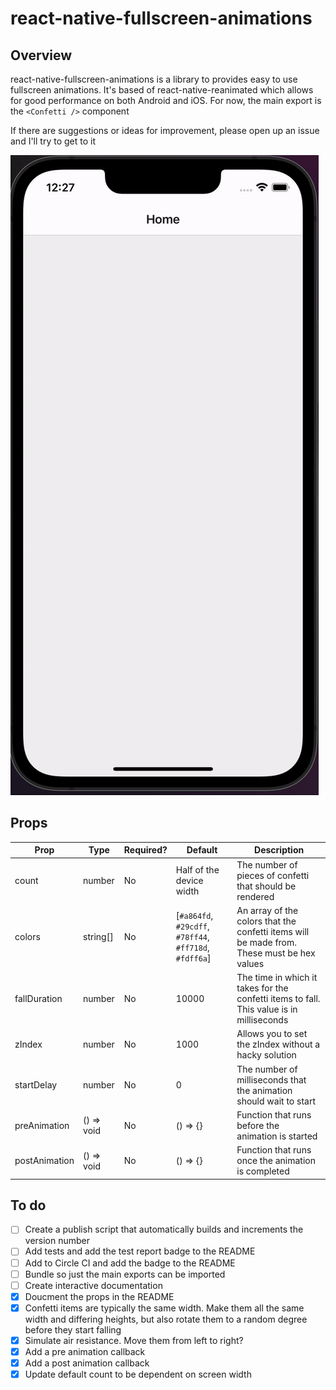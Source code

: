 # react-native-fullscreen-animations

## Overview
react-native-fullscreen-animations is a library to provides easy to use fullscreen animations. It's based of react-native-reanimated which allows for good performance on both Android and iOS. For now, the main export is the `<Confetti />` component

If there are suggestions or ideas for improvement, please open up an issue and I'll try to get to it

<img src="./docs/assets/confetti.gif" alt="Confetti animation demo"/>

## Props

| Prop | Type | Required? | Default | Description |
| ----------- | ----------- | ----------- | ----------- | ----------- |
| count | number | No | Half of the device width | The number of pieces of confetti that should be rendered |
| colors | string[] | No | [`#a864fd`, `#29cdff`, `#78ff44`, `#ff718d`, `#fdff6a`] | An array of the colors that the confetti items will be made from. These must be hex values | 
| fallDuration | number | No | 10000 | The time in which it takes for the confetti items to fall. This value is in milliseconds |  
| zIndex | number | No | 1000 | Allows you to set the zIndex without a hacky solution |  
| startDelay | number | No | 0 | The number of milliseconds that the animation should wait to start |  
| preAnimation | () => void | No | () => {} | Function that runs before the animation is started |  
| postAnimation | () => void | No | () => {} | Function that runs once the animation is completed |  


## To do 

- [ ] Create a publish script that automatically builds and increments the version number
- [ ] Add tests and add the test report badge to the README
- [ ] Add to Circle CI and add the badge to the README
- [ ] Bundle so just the main exports can be imported
- [ ] Create interactive documentation
- [x] Doucment the props in the README
- [x] Confetti items are typically the same width. Make them all the same width and differing heights, but also rotate them to a random degree before they start falling
- [x] Simulate air resistance. Move them from left to right?
- [x] Add a pre animation callback
- [x] Add a post animation callback
- [x] Update default count to be dependent on screen width
